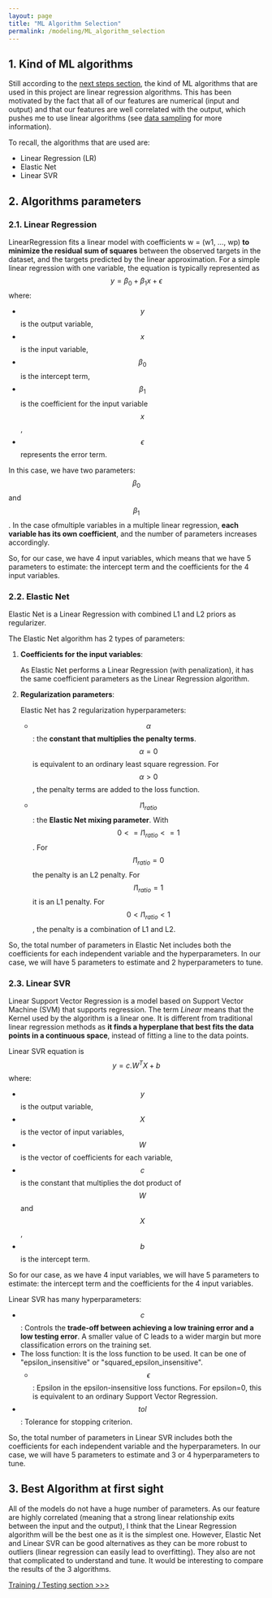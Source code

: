 ```yaml
---
layout: page
title: "ML Algorithm Selection"
permalink: /modeling/ML_algorithm_selection
---
```


## 1. Kind of ML algorithms

Still according to the [next steps section](../EDA/next_steps.md), the kind of ML algorithms that are used in this project are linear regression algorithms. This has been motivated by the fact that all of our features are numerical (input and output) and that our features are well correlated with the output, which pushes me to use linear algorithms (see [data sampling](../EDA/dataset_sampling.md/#1-feature-correlation) for more information).

To recall, the algorithms that are used are:

- Linear Regression (LR)
- Elastic Net
- Linear SVR

## 2. Algorithms parameters

### 2.1. Linear Regression

LinearRegression fits a linear model with coefficients w = (w1, …, wp) **to minimize the residual sum of squares** between the observed targets in the dataset, and the targets predicted by the linear approximation. For a simple linear regression with one variable, the equation is typically represented as $$y = \beta_0 + \beta_1 x + \epsilon$$ where:

- $$y$$ is the output variable,
- $$x$$ is the input variable,
- $$\beta_0$$ is the intercept term,
- $$\beta_1$$ is the coefficient for the input variable $$x$$,
- $$\epsilon$$ represents the error term.

In this case, we have two parameters: $$\beta_0$$ and $$\beta_1$$. In the case of​ multiple variables in a multiple linear regression, **each variable has its own coefficient**, and the number of parameters increases accordingly.

So, for our case, we have 4 input variables, which means that we have 5 parameters to estimate: the intercept term and the coefficients for the 4 input variables.

### 2.2. Elastic Net

Elastic Net is a Linear Regression with combined L1 and L2 priors as regularizer.

The Elastic Net algorithm has 2 types of parameters:

1. **Coefficients for the input variables**:

   As Elastic Net performs a Linear Regression (with penalization), it has the same coefficient parameters as the Linear Regression algorithm.

2. **Regularization parameters**:

   Elastic Net has 2 regularization hyperparameters:

   - $$\alpha$$: the **constant that multiplies the penalty terms**. $$\alpha = 0$$ is equivalent to an ordinary least square regression. For $$\alpha > 0$$, the penalty terms are added to the loss function.

   - $$l1_{ratio}$$: the **Elastic Net mixing parameter**. With $$0 <= l1_{ratio} <= 1$$. For $$l1_{ratio} = 0$$ the penalty is an L2 penalty. For $$l1_{ratio} = 1$$ it is an L1 penalty. For $$0 < l1_{ratio} < 1$$, the penalty is a combination of L1 and L2.

So, the total number of parameters in Elastic Net includes both the coefficients for each independent variable and the hyperparameters. In our case, we will have 5 parameters to estimate and 2 hyperparameters to tune.

### 2.3. Linear SVR

Linear Support Vector Regression is a model based on Support Vector Machine (SVM) that supports regression. The term _Linear_ means that the Kernel used by the algorithm is a linear one. It is different from traditional linear regression methods as **it finds a hyperplane that best fits the data points in a continuous space**, instead of fitting a line to the data points.

Linear SVR equation is $$y = c.W^T X + b$$ where:

- $$y$$ is the output variable,
- $$X$$ is the vector of input variables,
- $$W$$ is the vector of coefficients for each variable,
- $$c$$ is the constant that multiplies the dot product of $$W$$ and $$X$$,
- $$b$$ is the intercept term.

So for our case, as we have 4 input variables, we will have 5 parameters to estimate: the intercept term and the coefficients for the 4 input variables.

Linear SVR has many hyperparameters:

- $$c$$: Controls the **trade-off between achieving a low training error and a low testing error**. A smaller value of C leads to a wider margin but more classification errors on the training set.
- The loss function: It is the loss function to be used. It can be one of "epsilon_insensitive" or "squared_epsilon_insensitive".
  - $$\epsilon$$: Epsilon in the epsilon-insensitive loss functions. For epsilon=0, this is equivalent to an ordinary Support Vector Regression.
- $$tol$$: Tolerance for stopping criterion.

So, the total number of parameters in Linear SVR includes both the coefficients for each independent variable and the hyperparameters. In our case, we will have 5 parameters to estimate and 3 or 4 hyperparameters to tune.

## 3. Best Algorithm at first sight

All of the models do not have a huge number of parameters. As our feature are highly correlated (meaning that a strong linear relationship exits between the input and the output), I think that the Linear Regression algorithm will be the best one as it is the simplest one. However, Elastic Net and Linear SVR can be good alternatives as they can be more robust to outliers (linear regression can easily lead to overfitting). They also are not that complicated to understand and tune. It would be interesting to compare the results of the 3 algorithms.

<div class="next-section">
  <a href="{{ site.baseurl }}/modeling/training_testing">Training / Testing section >>></a>
</div>
